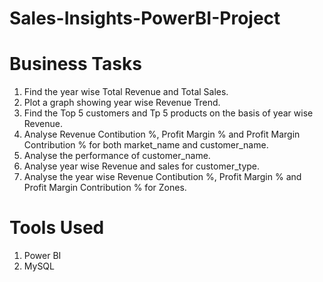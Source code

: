 # Sales-Insights-PowerBI-Project

# Business Tasks

1) Find the year wise Total Revenue and Total Sales.
2) Plot a graph showing year wise Revenue Trend.
3) Find the Top 5 customers and Tp 5 products on the basis of year wise Revenue.
4) Analyse Revenue Contibution %, Profit Margin % and Profit Margin Contribution % for both market_name and customer_name.
5) Analyse the performance of customer_name.
6) Analyse year wise Revenue and sales for customer_type.
7) Analyse the year wise Revenue Contibution %, Profit Margin % and Profit Margin Contribution % for Zones.


# Tools Used 

1) Power BI
2) MySQL
